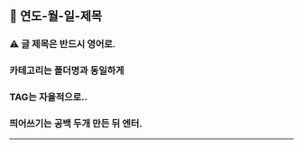 ## :pencil: 연도-월-일-제목
### :warning: 글 제목은 반드시 영어로.

### 카테고리는 폴더명과 동일하게
### TAG는 자율적으로..

### 띄어쓰기는 공백 두개 만든 뒤 엔터.

---
